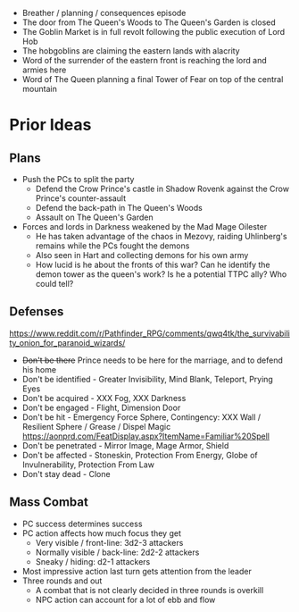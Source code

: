 - Breather / planning / consequences episode
- The door from The Queen's Woods to The Queen's Garden is closed
- The Goblin Market is in full revolt following the public execution of Lord Hob
- The hobgoblins are claiming the eastern lands with alacrity
- Word of the surrender of the eastern front is reaching the lord and armies here
- Word of The Queen planning a final Tower of Fear on top of the central mountain






# Prior Ideas

## Plans
- Push the PCs to split the party
  - Defend the Crow Prince's castle in Shadow Rovenk against the Crow Prince's counter-assault
  - Defend the back-path in The Queen's Woods
  - Assault on The Queen's Garden
- Forces and lords in Darkness weakened by the Mad Mage Oilester
  - He has taken advantage of the chaos in Mezovy, raiding Uhlinberg's remains while the PCs fought the demons
  - Also seen in Hart and collecting demons for his own army
  - How lucid is he about the fronts of this war? Can he identify the demon tower as the queen's work? Is he a potential TTPC ally? Who could tell?

## Defenses
https://www.reddit.com/r/Pathfinder_RPG/comments/qwq4tk/the_survivability_onion_for_paranoid_wizards/
- ~~Don't be there~~ Prince needs to be here for the marriage, and to defend his home
- Don't be identified - Greater Invisibility, Mind Blank, Teleport, Prying Eyes
- Don't be acquired - XXX Fog, XXX Darkness
- Don't be engaged - Flight, Dimension Door
- Don't be hit - Emergency Force Sphere, Contingency: XXX Wall / Resilient Sphere / Grease / Dispel Magic
  https://aonprd.com/FeatDisplay.aspx?ItemName=Familiar%20Spell
- Don't be penetrated - Mirror Image, Mage Armor, Shield
- Don't be affected - Stoneskin, Protection From Energy, Globe of Invulnerability, Protection From Law
- Don't stay dead - Clone

## Mass Combat
- PC success determines success
- PC action affects how much focus they get
  - Very visible / front-line: 3d2-3 attackers
  - Normally visible / back-line: 2d2-2 attackers
  - Sneaky / hiding: d2-1 attackers
- Most impressive action last turn gets attention from the leader
- Three rounds and out
  - A combat that is not clearly decided in three rounds is overkill
  - NPC action can account for a lot of ebb and flow
 
 
